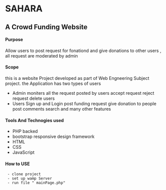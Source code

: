 # SAHARA 
## A Crowd Funding Website

#### Purpose 
Allow users to post request for fonationd and give donations to other users , all request are moderated by admin
 
#### Scope
this is a website Project developed as part of Web Engneering Subject project.
the Application has two types of users
- Admin
  moniters all the request posted by users
  accept request
  reject request
  delete users
- Users
  Sign up and Login
  post funding request
  give donation to people
  post comments
  search
  and many other features
  
#### Tools And Technogies used
- PHP backed
- bootstrap responsive design framework
- HTML
- CSS
- JavaScript

#### How to USE
```
 - clone project
 - set up wamp Server
 - run file " mainPage.php"
 ```
